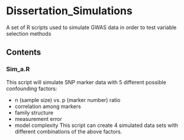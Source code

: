 # Dissertation_Simulations
A set of R scripts used to simulate GWAS data in order to test variable selection methods

## Contents
### Sim_a.R
This script will simulate SNP marker data with 5 different possible confounding factors:
* n (sample size) vs. p (marker number) ratio
* correlation among markers
* family structure
* measurement error
* model complexity
This script can create 4 simulated data sets with different combinations of the above factors.
